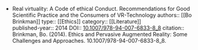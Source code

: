 - Real virtuality: A Code of ethical Conduct. Recommendations for Good Scientific Practice and the Consumers of VR-Technology
  authors::  [[Bo Brinkman]]
  type:: [[Ethics]] 
  category:: [[Literature]]  
  published-year:: 2014
  DOI:: [10.1007/978-94-007-6833-8_8](https://doi.org/10.1007/978-94-007-6833-8_8) 
  citation:: Brinkman, Bo. (2014). Ethics and Pervasive Augmented Reality: Some Challenges and Approaches. 10.1007/978-94-007-6833-8_8.
